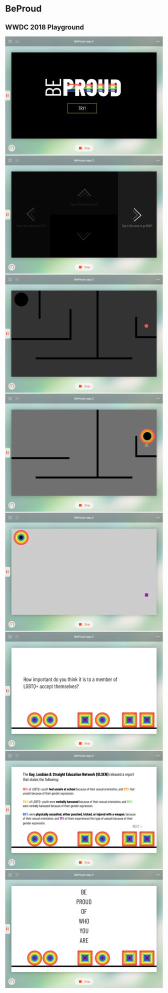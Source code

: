 # BeProud
## WWDC 2018 Playground

![Initial screen. BeProud logo and "TRY!" button](./screenshots/1.PNG)
![](./screenshots/2.PNG)
![](./screenshots/3.PNG)
![](./screenshots/4.PNG)
![](./screenshots/5.PNG)
![](./screenshots/6.PNG)
![](./screenshots/7.PNG)
![](./screenshots/8.PNG)
